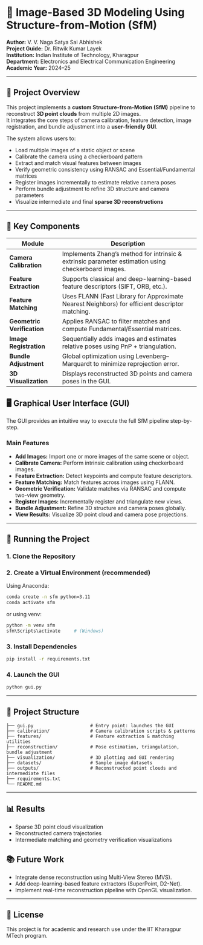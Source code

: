 # 🧭 Image-Based 3D Modeling Using Structure-from-Motion (SfM)

**Author:** V. V. Naga Satya Sai Abhishek  
**Project Guide:** Dr. Ritwik Kumar Layek  
**Institution:** Indian Institute of Technology, Kharagpur  
**Department:** Electronics and Electrical Communication Engineering  
**Academic Year:** 2024–25  

---

## 🎯 Project Overview
This project implements a **custom Structure-from-Motion (SfM)** pipeline to reconstruct **3D point clouds** from multiple 2D images.  
It integrates the core steps of camera calibration, feature detection, image registration, and bundle adjustment into a **user-friendly GUI**.

The system allows users to:
- Load multiple images of a static object or scene  
- Calibrate the camera using a checkerboard pattern  
- Extract and match visual features between images  
- Verify geometric consistency using RANSAC and Essential/Fundamental matrices  
- Register images incrementally to estimate relative camera poses  
- Perform bundle adjustment to refine 3D structure and camera parameters  
- Visualize intermediate and final **sparse 3D reconstructions**

---

## 🧩 Key Components

| Module | Description |
|--------|-------------|
| **Camera Calibration** | Implements Zhang’s method for intrinsic & extrinsic parameter estimation using checkerboard images. |
| **Feature Extraction** | Supports classical and deep-learning-based feature descriptors (SIFT, ORB, etc.). |
| **Feature Matching** | Uses FLANN (Fast Library for Approximate Nearest Neighbors) for efficient descriptor matching. |
| **Geometric Verification** | Applies RANSAC to filter matches and compute Fundamental/Essential matrices. |
| **Image Registration** | Sequentially adds images and estimates relative poses using PnP + triangulation. |
| **Bundle Adjustment** | Global optimization using Levenberg–Marquardt to minimize reprojection error. |
| **3D Visualization** | Displays reconstructed 3D points and camera poses in the GUI. |

## 🖥️ Graphical User Interface (GUI)

The GUI provides an intuitive way to execute the full SfM pipeline step-by-step.  

### Main Features
- **Add Images:** Import one or more images of the same scene or object.  
- **Calibrate Camera:** Perform intrinsic calibration using checkerboard images.  
- **Feature Extraction:** Detect keypoints and compute feature descriptors.  
- **Feature Matching:** Match features across images using FLANN.  
- **Geometric Verification:** Validate matches via RANSAC and compute two-view geometry.  
- **Register Images:** Incrementally register and triangulate new views.  
- **Bundle Adjustment:** Refine 3D structure and camera poses globally.  
- **View Results:** Visualize 3D point cloud and camera pose projections.
---

## 🚀 Running the Project

### 1. Clone the Repository
### 2. Create a Virtual Environment (recommended)
Using Anaconda:
```bash
conda create -n sfm python=3.11
conda activate sfm
```
or using venv:
```bash
python -m venv sfm
sfm\Scripts\activate     # (Windows)
```

### 3. Install Dependencies
```bash
pip install -r requirements.txt
```

### 4. Launch the GUI
```bash
python gui.py
```

---

## 📂 Project Structure
```
├── gui.py                     # Entry point: launches the GUI
├── calibration/               # Camera calibration scripts & patterns
├── features/                  # Feature extraction & matching utilities
├── reconstruction/            # Pose estimation, triangulation, bundle adjustment
├── visualization/             # 3D plotting and GUI rendering
├── datasets/                  # Sample image datasets
├── outputs/                   # Reconstructed point clouds and intermediate files
├── requirements.txt
└── README.md
```

---

## 📊 Results
- Sparse 3D point cloud visualization  
- Reconstructed camera trajectories  
- Intermediate matching and geometry verification visualizations  


## 📚 Future Work
- Integrate dense reconstruction using Multi-View Stereo (MVS).  
- Add deep-learning-based feature extractors (SuperPoint, D2-Net).  
- Implement real-time reconstruction pipeline with OpenGL visualization.  

---

## 📜 License
This project is for academic and research use under the IIT Kharagpur MTech program.  
